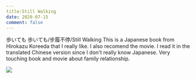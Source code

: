 ```yaml
---
title:Still Walking
date: 2020-07-15
comment: false
---
```

歩いても 歩いても/步履不停/Still Walking
This is a Japanese book from Hirokazu Koreeda that I really like. I also recomend the movie. I read it in the translated Chinese version since I don't really know Japanese. Very touching book and movie about family relationship. 

<img src="https://github.com/shangxwang/shangxwang.github.io/blob/master/github/%E6%AD%A5%E5%B1%A5%E4%B8%8D%E5%81%9C.jpg?raw=true"/>




